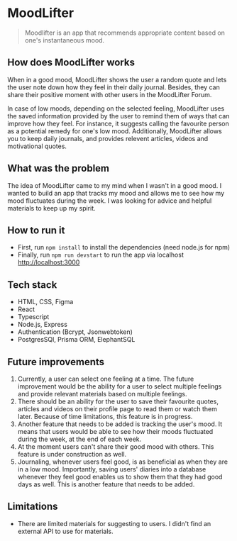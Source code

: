 # MoodLifter
> Moodlifter is an app that recommends appropriate content based on one's instantaneous mood.

## How does MoodLifter works
When in a good mood, MoodLifter shows the user a random quote and lets the user note down how they feel in their daily journal. Besides, they can share their positive moment with other users in the MoodLifter Forum.

In case of low moods, depending on the selected feeling, MoodLifter uses the saved information provided by the user to remind them of ways that can improve how they feel. For instance, it suggests calling the favourite person as a potential remedy for one's low mood. 
Additionally, MoodLifter allows you to keep daily journals, and provides relevent articles, videos and motivational quotes.

## What was the problem
The idea of MoodLifter came to my mind when I wasn't in a good mood. I wanted to build an app that tracks my mood and allows me to see how my mood fluctuates during the week. I was looking for advice and helpful materials to keep up my spirit.

## How to run it
- First, run `npm install` to install the dependencies (need node.js for npm)
- Finally, run `npm run devstart` to run the app via localhost [http://localhost:3000](http://localhost:3000)

## Tech stack
- HTML, CSS, Figma
- React
- Typescript
- Node.js, Express
- Authentication (Bcrypt, Jsonwebtoken)
- PostgresSQl, Prisma ORM, ElephantSQL

## Future improvements
1. Currently, a user can select one feeling at a time. The future improvement would be the ability for a user to select multiple feelings and provide relevant materials based on multiple feelings.
2. There should be an ability for the user to save their favourite quotes, articles and videos on their profile page to read them or watch them later. Because of time limitations, this feature is in progress.
3. Another feature that needs to be added is tracking the user's mood. It means that users would be able to see how their moods fluctuated during the week, at the end of each week.
4. At the moment users can't share their good mood with others. This feature is under construction as well.
5. Journaling, whenever users feel good, is as beneficial as when they are in a low mood. Importantly, saving users' diaries into a database whenever they feel good enables us to show them that they had good days as well. This is another feature that needs to be added.

## Limitations
- There are limited materials for suggesting to users. I didn't find an external API to use for materials.



